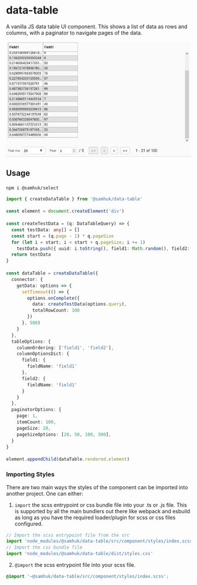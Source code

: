 # data-table

A vanilla JS data table UI component. This shows a list of data as rows and columns, with a paginator to navigate pages of the data.

![sc1](img/sc1.png)

## Usage

`npm i @samhuk/select`

```typescript
import { createDataTable } from '@samhuk/data-table'

const element = document.createElement('div')

const createTestData = (q: DataTableQuery) => {
  const testData: any[] = []
  const start = (q.page - 1) * q.pageSize
  for (let i = start; i < start + q.pageSize; i += 1)
    testData.push({ uuid: i.toString(), field1: Math.random(), field2: Math.round(Math.random() * 100) })
  return testData
}

const dataTable = createDataTable({
  connector: {
    getData: options => {
      setTimeout(() => {
        options.onComplete({
          data: createTestData(options.query),
          totalRowCount: 100
        })
      }, 500)
    }
  },
  tableOptions: {
    columnOrdering: ['field1', 'field2'],
    columnOptionsDict: {
      field1: {
        fieldName: 'field1'
      },
      field2: {
        fieldName: 'field1'
      }
    }
  },
  paginatorOptions: {
    page: 1,
    itemCount: 100,
    pageSize: 20,
    pageSizeOptions: [20, 50, 100, 500],
  }
}

element.appendChild(dataTable.rendered.element)
```

### Importing Styles

There are two main ways the styles of the component can be imported into another project. One can either:

1. `import` the scss entrypoint or css bundle file into your .ts or .js file. This is supported by all the main bundlers out there like webpack and esbuild as long as you have the required loader/plugin for scss or css files configured.
  ```typescript
  // Import the scss entrypoint file from the src
  import 'node_modules/@samhuk/data-table/src/component/styles/index.scss'
  // Import the css bundle file
  import 'node_modules/@samhuk/data-table/dist/styles.css'
  ```
2. `@import` the scss entrypoint file into your scss file.
  ```scss
  @import '~@samhuk/data-table/src/component/styles/index.scss';
  ```
